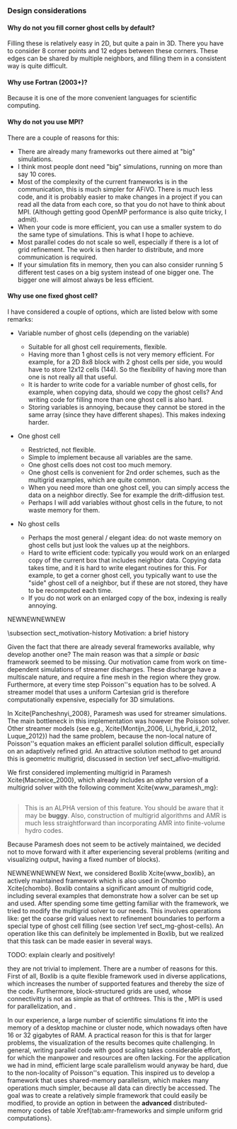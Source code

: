 ### Design considerations

#### Why do not you fill corner ghost cells by default?

Filling these is relatively easy in 2D, but quite a pain in 3D. There you have to
consider 8 corner points and 12 edges between these corners. These edges can be
shared by multiple neighbors, and filling them in a consistent way is quite
difficult.

#### Why use Fortran (2003+)?

Because it is one of the more convenient languages for scientific computing.

#### Why do not you use MPI?

There are a couple of reasons for this:

* There are already many frameworks out there aimed at "big" simulations.
* I think most people dont need "big" simulations, running on more than say 10
  cores.
* Most of the complexity of the current frameworks is in the communication, this
  is much simpler for AFiVO. There is much less code, and it is probably easier
  to make changes in a project if you can read all the data from each core, so
  that you do not have to think about MPI. (Although getting good OpenMP
  performance is also quite tricky, I admit).
* When your code is more efficient, you can use a smaller system to do the same
  type of simulations. This is what I hope to achieve.
* Most parallel codes do not scale so well, especially if there is a lot of grid
  refinement. The work is then harder to distribute, and more communication is
  required.
* If your simulation fits in memory, then you can also consider running 5
  different test cases on a big system instead of one bigger one. The bigger one
  will almost always be less efficient.

#### Why use one fixed ghost cell?

I have considered a couple of options, which are listed below with some remarks:

* Variable number of ghost cells (depending on the variable)

	* Suitable for all ghost cell requirements, flexible.
	* Having more than 1 ghost cells is not very memory efficient. For example,
	  for a 2D 8x8 block with 2 ghost cells per side, you would have to store
	  12x12 cells (144). So the flexibility of having more than one is not really
	  all that useful.
	* It is harder to write code for a variable number of ghost cells, for
      example, when copying data, should we copy the ghost cells? And writing
      code for filling more than one ghost cell is also hard.
	* Storing variables is annoying, because they cannot be stored in the same
      array (since they have different shapes). This makes indexing harder.

* One ghost cell

	* Restricted, not flexible.
	* Simple to implement because all variables are the same.
	* One ghost cells does not cost too much memory.
	* One ghost cells is convenient for 2nd order schemes, such as the multigrid
      examples, which are quite common.
	* When you need more than one ghost cell, you can simply access the data on
      a neighbor directly. See for example the drift-diffusion test.
	* Perhaps I will add variables without ghost cells in the future, to not
      waste memory for them.

* No ghost cells

	* Perhaps the most general / elegant idea: do not waste memory on ghost cells
      but just look the values up at the neighbors.
	* Hard to write efficient code: typically you would work on an enlarged copy
      of the current box that includes neighbor data. Copying data takes time,
      and it is hard to write elegant routines for this. For example, to get a
      corner ghost cell, you typically want to use the "side" ghost cell of a
      neighbor, but if these are not stored, they have to be recomputed each
      time.
	* If you do not work on an enlarged copy of the box, indexing is really
      annoying.

NEWNEWNEWNEW

\subsection sect_motivation-history Motivation: a brief history

Given the fact that there are already several frameworks available, why develop
another one? The main reason was that a *simple* or *basic* framework
seemed to be missing. Our motivation came from work on time-dependent
simulations of streamer discharges. These discharge have a multiscale nature,
and require a fine mesh in the region where they grow. Furthermore, at every
time step Poisson''s equation has to be solved. A streamer model that uses a
uniform Cartesian grid is therefore computationally expensive, especially for 3D
simulations.

In Xcite{Pancheshnyi_2008}, Paramesh was used for streamer simulations. The main
bottleneck in this implementation was however the Poisson solver. Other streamer
models (see e.g., Xcite{Montijn_2006, Li_hybrid_ii_2012, Luque_2012}) had the
same problem, because the non-local nature of Poisson''s equation makes an
efficient parallel solution difficult, especially on an adaptively refined grid.
An attractive solution method to get around this is geometric multigrid,
discussed in section \ref sect_afivo-multigrid.

We first considered implementing multigrid in Paramesh Xcite{Macneice_2000},
which already includes an *alpha* version of a multigrid solver with the
following comment Xcite{www_paramesh_mg}:
> ##
>  This is an ALPHA version of this feature.
>  You should be aware that it may be **buggy**.
>  Also, construction of multigrid algorithms and AMR is much less
>  straightforward than incorporating AMR into finite-volume hydro codes.

Because Paramesh does not seem to be actively maintained, we decided not to move
forward with it after experiencing several problems (writing and visualizing
output, having a fixed number of blocks).

NEWNEWNEWNEW
Next, we considered Boxlib Xcite{www_boxlib}, an actively maintained framework
which is also used in Chombo Xcite{chombo}. Boxlib contains a significant amount
of multigrid code, including several examples that demonstrate how a solver can
be set up and used. After spending some time getting familiar with the
framework, we tried to modify the multigrid solver to our needs. This involves
operations like: get the coarse grid values next to refinement boundaries to
perform a special type of ghost cell filling (see section
\ref sect_mg-ghost-cells). An operation like this can definitely be implemented
in Boxlib, but we realized that this task can be made easier in several ways.

TODO: explain clearly and positively!

they are not trivial to implement. There are a number of reasons for
this. First of all, Boxlib is a quite flexible framework used in diverse
applications, which increases the number of supported features and thereby the
size of the code. Furthermore, block-structured grids are used, whose
connectivitty is not as simple as that of orthtrees. This is the , MPI is used
for parallelization, and .

In our experience, a large number of scientific simulations fit into the memory
of a desktop machine or cluster node, which nowadays often have 16 or 32
gigabytes of RAM. A practical reason for this is that for larger problems, the
visualization of the results becomes quite challenging. In general, writing
parallel code with good scaling takes considerable effort, for which the
manpower and resources are often lacking. For the application we had in mind,
efficient large scale parallelism would anyway be hard, due to the non-locality
of Poisson''s equation. This inspired us to develop a framework that uses
shared-memory parallelism, which makes many operations much simpler, because all
data can directly be accessed. The goal was to create a relatively simple
framework that could easily be modified, to provide an option in between the
**advanced** distributed-memory codes of table Xref{tab:amr-frameworks and simple
uniform grid computations}.



